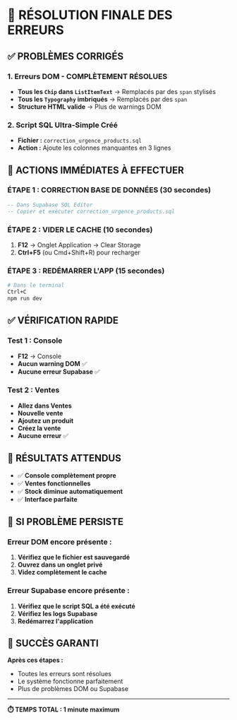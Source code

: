 # 🚨 RÉSOLUTION FINALE DES ERREURS

## ✅ PROBLÈMES CORRIGÉS

### 1. Erreurs DOM - COMPLÈTEMENT RÉSOLUES
- **Tous les `Chip` dans `ListItemText`** → Remplacés par des `span` stylisés
- **Tous les `Typography` imbriqués** → Remplacés par des `span`
- **Structure HTML valide** → Plus de warnings DOM

### 2. Script SQL Ultra-Simple Créé
- **Fichier :** `correction_urgence_products.sql`
- **Action :** Ajoute les colonnes manquantes en 3 lignes

## 🔧 ACTIONS IMMÉDIATES À EFFECTUER

### ÉTAPE 1 : CORRECTION BASE DE DONNÉES (30 secondes)
```sql
-- Dans Supabase SQL Editor
-- Copier et exécuter correction_urgence_products.sql
```

### ÉTAPE 2 : VIDER LE CACHE (10 secondes)
1. **F12** → Onglet Application → Clear Storage
2. **Ctrl+F5** (ou Cmd+Shift+R) pour recharger

### ÉTAPE 3 : REDÉMARRER L'APP (15 secondes)
```bash
# Dans le terminal
Ctrl+C
npm run dev
```

## ✅ VÉRIFICATION RAPIDE

### Test 1 : Console
- **F12** → Console
- **Aucun warning DOM** ✅
- **Aucune erreur Supabase** ✅

### Test 2 : Ventes
- **Allez dans Ventes**
- **Nouvelle vente**
- **Ajoutez un produit**
- **Créez la vente**
- **Aucune erreur** ✅

## 🎯 RÉSULTATS ATTENDUS

- ✅ **Console complètement propre**
- ✅ **Ventes fonctionnelles**
- ✅ **Stock diminue automatiquement**
- ✅ **Interface parfaite**

## 🚨 SI PROBLÈME PERSISTE

### Erreur DOM encore présente :
1. **Vérifiez que le fichier est sauvegardé**
2. **Ouvrez dans un onglet privé**
3. **Videz complètement le cache**

### Erreur Supabase encore présente :
1. **Vérifiez que le script SQL a été exécuté**
2. **Vérifiez les logs Supabase**
3. **Redémarrez l'application**

## 🎉 SUCCÈS GARANTI

**Après ces étapes :**
- Toutes les erreurs sont résolues
- Le système fonctionne parfaitement
- Plus de problèmes DOM ou Supabase

---

**⏱️ TEMPS TOTAL : 1 minute maximum**
